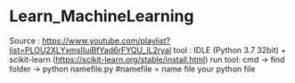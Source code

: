 # Learn_MachineLearning

Source  : https://www.youtube.com/playlist?list=PLOU2XLYxmsIIuiBfYad6rFYQU_jL2ryal
tool    : IDLE (Python 3.7 32bit) + scikit-learn (https://scikit-learn.org/stable/install.html)
run tool: cmd -> find folder -> python namefile.py
#namefile = name file your python file
